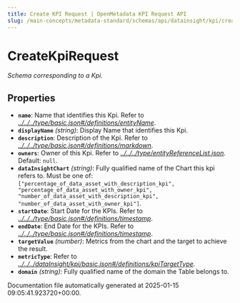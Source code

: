 ```yaml
---
title: Create KPI Request | OpenMetadata KPI Request API
slug: /main-concepts/metadata-standard/schemas/api/datainsight/kpi/createkpirequest
---
```


# CreateKpiRequest

*Schema corresponding to a Kpi.*

## Properties

- **`name`**: Name that identifies this Kpi. Refer to *[../../../type/basic.json#/definitions/entityName](#/../../type/basic.json#/definitions/entityName)*.
- **`displayName`** *(string)*: Display Name that identifies this Kpi.
- **`description`**: Description of the Kpi. Refer to *[../../../type/basic.json#/definitions/markdown](#/../../type/basic.json#/definitions/markdown)*.
- **`owners`**: Owner of this Kpi. Refer to *[../../../type/entityReferenceList.json](#/../../type/entityReferenceList.json)*. Default: `null`.
- **`dataInsightChart`** *(string)*: Fully qualified name of the Chart this kpi refers to. Must be one of: `["percentage_of_data_asset_with_description_kpi", "percentage_of_data_asset_with_owner_kpi", "number_of_data_asset_with_description_kpi", "number_of_data_asset_with_owner_kpi"]`.
- **`startDate`**: Start Date for the KPIs. Refer to *[../../../type/basic.json#/definitions/timestamp](#/../../type/basic.json#/definitions/timestamp)*.
- **`endDate`**: End Date for the KPIs. Refer to *[../../../type/basic.json#/definitions/timestamp](#/../../type/basic.json#/definitions/timestamp)*.
- **`targetValue`** *(number)*: Metrics from the chart and the target to achieve the result.
- **`metricType`**: Refer to *[../../../dataInsight/kpi/basic.json#/definitions/kpiTargetType](#/../../dataInsight/kpi/basic.json#/definitions/kpiTargetType)*.
- **`domain`** *(string)*: Fully qualified name of the domain the Table belongs to.


Documentation file automatically generated at 2025-01-15 09:05:41.923720+00:00.
